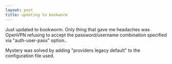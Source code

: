 ```yaml
---
layout: post
title: updating to bookworm
---
```


Just updated to bookworm. Only thing that gave me headaches was OpenVPN
refusing to accept the password/username combination specified via
"auth-user-pass" option.. 

Mystery was solved by adding "providers legacy default" to the
configuration file used.

